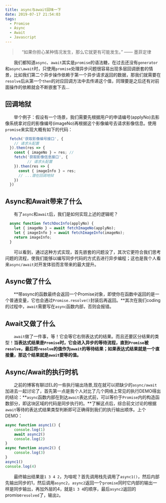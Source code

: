 ```yaml
---
title: async与await回味一下
date: 2019-07-17 21:54:03
tags:
  - Promise
  - Async
  - Await
  - Javascript
---
```


> &emsp;“如果你担心某种情况发生，那么它就更有可能发生。”    —— 墨菲定律

&emsp;&emsp;我们都知道`async`、`await`其实是`promise`的语法糖，在过去还没有`generator`和`async\await`时，只使用`promise`处理异步问题很容易出现多层回调嵌套的情景，比如我们第二个异步操作依赖于第一个异步请求返回的数据，那我们就需要在`resolve`后从第一个`then`的对应回调方法中去传递这个值，同理要是之后还有对前面操作的依赖就会不断嵌套下去...

<escape><!-- more --></escape>

## 回调地狱

&emsp;&emsp;举个例子：假设有一个场景，我们需要先根据用户的申请编号(applyNo)去影像系统拿对应的影像编号(imageNo)再根据这个影像编号去请求影像信息。使用`promise`来实现大概有如下的代码：

```javascript
  fetch('获取影像编号接口', {
    // 请求头配置
  }).then(res => {
    const { imageNo } = res; //
    fetch('获取影像信息接口', {
          // 请求头配置
    }).then(res => {
      const { imageInfo } = res;
      // ...潜在回调地狱
    })
  })
```

## Async和Await带来了什么

&emsp;&emsp;有了`async`和`await`后，我们是如何实现上述的逻辑呢？

```javascript
  async function fetchDocInfo(applyNo) {
    let { imageNo } = await fetchImageNo(applyNo);
    let { imageInfo } = await fetchImageInfo(imageNo);
    return imageInfo;
  }
```

&emsp;&emsp;可以看到，通过这种方式实现，首先嵌套的问题没了，其次它更符合我们思考问题的流程，使我们能够以编写同步代码的方式去进行异步编程；这也是我个人看来`async/await`对开发体验而言带来的最大提升。

## Async做了什么

&emsp;&emsp;**带async的函数最终会返回一个Promise对象，即使你在函数中返回的是一个普通变量，它也会通过`Promise.resolve()`封装后再返回。**其次在我们coding的过程中，`await`需要写在`async`函数内部，否则会报错。

## Await又做了什么

&emsp;&emsp;`await`做了一件事，等！它会等它右侧表达式的结果。而且还要区分结果的类型！**当表达式结果是`Promise`时，它会进入异步的等待流程，直到`Promise`被`resolve`，最后将`resolve`的值作为`await`的等待结果；如果表达式结果就是一个直接量，那这个结果就是`await`要等的值。**

## Async/Await的执行时机

&emsp;&emsp;之前的博客有聊过EL的一些执行输出场景,现在就可以把缺少的`async/await`加进去一起讨论了，首先第一点是我个人对比了几个网络上常见的执行DEMO得出的结论：**`async`函数内部在到达`await`表达式前，可以等价于`Promise`内的构造函数部分，即这块区域的代码是同步执行的。**了解这点后，综合前文讨论的根据`await`等待的表达式结果类型判断即可正确得到我们的执行输出顺序。上个DEMO：

```javascript
async function async1() {
    console.log(1)
    await async2()
    console.log(2)
}
async function async2() {
    console.log(3)
}
async1()
console.log(4)
```

&emsp;&emsp;最终输出结果是`1 3 4 2`，为啥呢？首先调用栈先调用了`async1()`，然后内部先输出同步的1，然后调用`async2`，`async2`返回一个`promise`同时它内部的输出一样是同步输出，再加外层的4，就是`1 3 4`的顺序，最后`async2`返回的promise`resolved`了，输出`2`。
